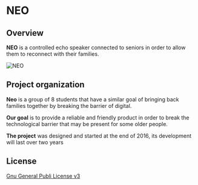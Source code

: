 # NEO

## Overview

**NEO** is a controlled echo speaker connected to seniors in order to allow them to reconnect with their families.


![NEO](https://nsa39.casimages.com/img/2018/10/30/mini_181030113412250351.png)


## Project organization

**Neo** is a group of 8 students that have a similar goal of bringing back families together by breaking the barrier of digital.

**Our goal** is to provide a reliable and friendly product in order to break the technological barrier that may be present for some older people.

**The project** was designed and started at the end of 2016, its development will last over two years 


## License

[Gnu General Publi License v3](LICENSE)
